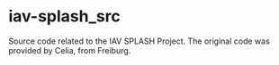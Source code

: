 # iav-splash_src
Source code related to the IAV SPLASH Project.
The original code was provided by Celia, from Freiburg.




